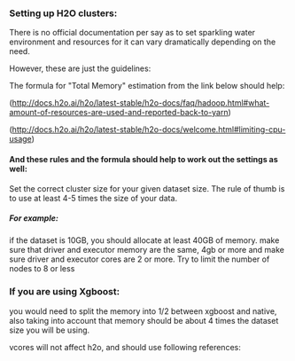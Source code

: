 
### Setting up H2O clusters:


There is no official documentation per say as to set sparkling water environment and resources for it can vary dramatically depending on the need.

However, these are just the guidelines:

The formula for "Total Memory" estimation from the link below should help:

(http://docs.h2o.ai/h2o/latest-stable/h2o-docs/faq/hadoop.html#what-amount-of-resources-are-used-and-reported-back-to-yarn) 
 
(http://docs.h2o.ai/h2o/latest-stable/h2o-docs/welcome.html#limiting-cpu-usage)


#### And these rules and the formula should help to work out the settings as well:

Set the correct cluster size for your given dataset size. The rule of thumb is to use at least 4-5 times the size of your data. 

##### For example:

if the dataset is 10GB, you should allocate at least 40GB of memory.
make sure that driver and executor memory are the same, 4gb or more and make sure driver and executor cores are 2 or more.
Try to limit the number of nodes to 8 or less

### If you are using Xgboost:

you would need to split the memory into 1/2 between xgboost and native, also taking into account that memory should be about 4 times the dataset size you will be using.

vcores will not affect h2o, and should use following references:
   
